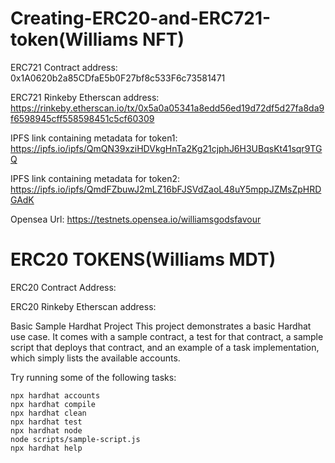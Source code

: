 # Creating-ERC20-and-ERC721-token(Williams NFT)

ERC721 Contract address: 0x1A0620b2a85CDfaE5b0F27bf8c533F6c73581471

ERC721 Rinkeby Etherscan address: https://rinkeby.etherscan.io/tx/0x5a0a05341a8edd56ed19d72df5d27fa8da9f6598945cff558598451c5cf60309

IPFS link containing metadata for token1: https://ipfs.io/ipfs/QmQN39xziHDVkgHnTa2Kg21cjphJ6H3UBqsKt41sqr9TGQ
 
IPFS link containing metadata for token2: https://ipfs.io/ipfs/QmdFZbuwJ2mLZ16bFJSVdZaoL48uY5mppJZMsZpHRDGAdK

Opensea Url: https://testnets.opensea.io/williamsgodsfavour

# ERC20 TOKENS(Williams MDT)

ERC20 Contract Address: 

ERC20 Rinkeby Etherscan address: 

Basic Sample Hardhat Project
This project demonstrates a basic Hardhat use case. It comes with a sample contract, a test for that contract, a sample script that deploys that contract, and an example of a task implementation, which simply lists the available accounts.

Try running some of the following tasks:

```
npx hardhat accounts
npx hardhat compile
npx hardhat clean
npx hardhat test
npx hardhat node
node scripts/sample-script.js
npx hardhat help

```
